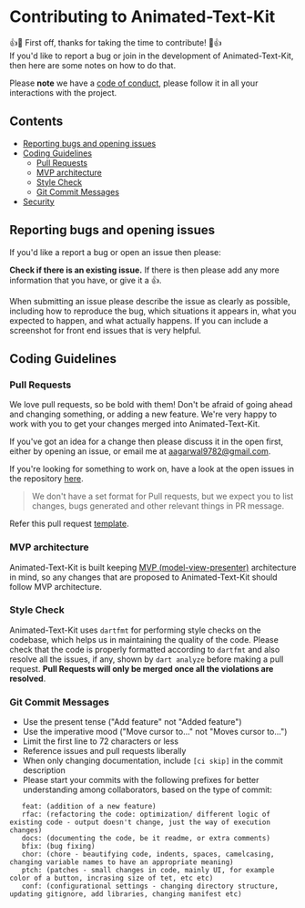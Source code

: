 Contributing to Animated-Text-Kit
==========================
:+1::tada: First off, thanks for taking the time to contribute! :tada::+1:  
If you'd like to report a bug or join in the development
of Animated-Text-Kit, then here are some notes on how to do that.

Please **note** we have a [code of conduct](https://github.com/aagarwal1012/Animated-Text-Kit/blob/master/CODE_OF_CONDUCT.md), please follow it in all your interactions with the project.

## Contents
* [Reporting bugs and opening issues](#reporting-bugs-and-opening-issues)
* [Coding Guidelines](#coding-guidelines)
    * [Pull Requests](#pull-requests)
    * [MVP architecture](#mvp-architecture)
    * [Style Check](#style-check)
    * [Git Commit Messages](#git-commit-messages)
* [Security](#security)
  
## Reporting bugs and opening issues

If you'd like a report a bug or open an issue then please:

**Check if there is an existing issue.** If there is then please add
   any more information that you have, or give it a 👍.

When submitting an issue please describe the issue as clearly as possible, including how to
reproduce the bug, which situations it appears in, what you expected to happen, and what actually happens.
If you can include a screenshot for front end issues that is very helpful.

## Coding Guidelines

### Pull Requests
We love pull requests, so be bold with them! Don't be afraid of going ahead
and changing something, or adding a new feature. We're very happy to work with you
to get your changes merged into Animated-Text-Kit.

If you've got an idea for a change then please discuss it in the open first, 
either by opening an issue, or email me at [aagarwal9782@gmail.com](mailto:aagarwal9782@gmail.com).

If you're looking for something to work on, have a look at the open issues in the repository [here](https://github.com/aagarwal1012/Animated-Text-Kit/issues).

> We don't have a set format for Pull requests, but we expect you to list changes, bugs generated and other relevant things in PR message.

Refer this pull request [template](https://github.com/aagarwal1012/Animated-Text-Kit/blob/master/PULL_REQUEST_TEMPLATE.md).

### MVP architecture
Animated-Text-Kit is built keeping [MVP (model-view-presenter)](https://en.wikipedia.org/wiki/Model–view–presenter) architecture in mind, so any changes that are proposed to Animated-Text-Kit should follow MVP architecture.

### Style Check
Animated-Text-Kit uses `dartfmt`  for performing style checks on the codebase, which helps us in maintaining the quality of the code. Please check that the code is properly formatted according to `dartfmt` and also resolve all the issues, if any, shown by `dart analyze` before making a pull request. **Pull Requests will only be merged once all the violations are resolved**.

### Git Commit Messages
* Use the present tense ("Add feature" not "Added feature")
* Use the imperative mood ("Move cursor to..." not "Moves cursor to...")
* Limit the first line to 72 characters or less
* Reference issues and pull requests liberally
* When only changing documentation, include `[ci skip]` in the commit description
* Please start your commits with the following prefixes for better understanding among collaborators, based on the type of commit:
```
   feat: (addition of a new feature)
   rfac: (refactoring the code: optimization/ different logic of existing code - output doesn't change, just the way of execution changes)
   docs: (documenting the code, be it readme, or extra comments)
   bfix: (bug fixing)
   chor: (chore - beautifying code, indents, spaces, camelcasing, changing variable names to have an appropriate meaning)
   ptch: (patches - small changes in code, mainly UI, for example color of a button, incrasing size of tet, etc etc)
   conf: (configurational settings - changing directory structure, updating gitignore, add libraries, changing manifest etc)
```

